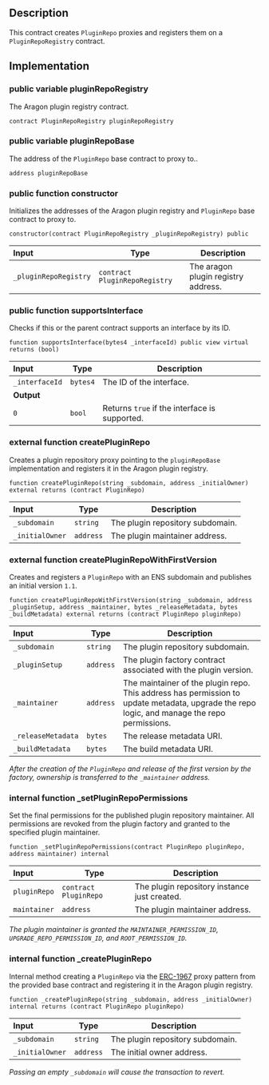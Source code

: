 
## Description

This contract creates `PluginRepo` proxies and registers them on a `PluginRepoRegistry` contract.

## Implementation

### public variable pluginRepoRegistry

The Aragon plugin registry contract.

```solidity
contract PluginRepoRegistry pluginRepoRegistry 
```

### public variable pluginRepoBase

The address of the `PluginRepo` base contract to proxy to..

```solidity
address pluginRepoBase 
```

### public function constructor

Initializes the addresses of the Aragon plugin registry and `PluginRepo` base contract to proxy to.

```solidity
constructor(contract PluginRepoRegistry _pluginRepoRegistry) public 
```

| Input | Type | Description |
|:----- | ---- | ----------- |
| `_pluginRepoRegistry` | `contract PluginRepoRegistry` | The aragon plugin registry address. |

### public function supportsInterface

Checks if this or the parent contract supports an interface by its ID.

```solidity
function supportsInterface(bytes4 _interfaceId) public view virtual returns (bool) 
```

| Input | Type | Description |
|:----- | ---- | ----------- |
| `_interfaceId` | `bytes4` | The ID of the interface. |
| **Output** | |
|  `0`  | `bool` | Returns `true` if the interface is supported. |

### external function createPluginRepo

Creates a plugin repository proxy pointing to the `pluginRepoBase` implementation and registers it in the Aragon plugin registry.

```solidity
function createPluginRepo(string _subdomain, address _initialOwner) external returns (contract PluginRepo) 
```

| Input | Type | Description |
|:----- | ---- | ----------- |
| `_subdomain` | `string` | The plugin repository subdomain. |
| `_initialOwner` | `address` | The plugin maintainer address. |

### external function createPluginRepoWithFirstVersion

Creates and registers a `PluginRepo` with an ENS subdomain and publishes an initial version `1.1`.

```solidity
function createPluginRepoWithFirstVersion(string _subdomain, address _pluginSetup, address _maintainer, bytes _releaseMetadata, bytes _buildMetadata) external returns (contract PluginRepo pluginRepo) 
```

| Input | Type | Description |
|:----- | ---- | ----------- |
| `_subdomain` | `string` | The plugin repository subdomain. |
| `_pluginSetup` | `address` | The plugin factory contract associated with the plugin version. |
| `_maintainer` | `address` | The maintainer of the plugin repo. This address has permission to update metadata, upgrade the repo logic, and manage the repo permissions. |
| `_releaseMetadata` | `bytes` | The release metadata URI. |
| `_buildMetadata` | `bytes` | The build metadata URI. |

*After the creation of the `PluginRepo` and release of the first version by the factory, ownership is transferred to the `_maintainer` address.*
### internal function _setPluginRepoPermissions

Set the final permissions for the published plugin repository maintainer. All permissions are revoked from the plugin factory and granted to the specified plugin maintainer.

```solidity
function _setPluginRepoPermissions(contract PluginRepo pluginRepo, address maintainer) internal 
```

| Input | Type | Description |
|:----- | ---- | ----------- |
| `pluginRepo` | `contract PluginRepo` | The plugin repository instance just created. |
| `maintainer` | `address` | The plugin maintainer address. |

*The plugin maintainer is granted the `MAINTAINER_PERMISSION_ID`, `UPGRADE_REPO_PERMISSION_ID`, and `ROOT_PERMISSION_ID`.*
### internal function _createPluginRepo

Internal method creating a `PluginRepo` via the [ERC-1967](https://eips.ethereum.org/EIPS/eip-1967) proxy pattern from the provided base contract and registering it in the Aragon plugin registry.

```solidity
function _createPluginRepo(string _subdomain, address _initialOwner) internal returns (contract PluginRepo pluginRepo) 
```

| Input | Type | Description |
|:----- | ---- | ----------- |
| `_subdomain` | `string` | The plugin repository subdomain. |
| `_initialOwner` | `address` | The initial owner address. |

*Passing an empty `_subdomain` will cause the transaction to revert.*
<!--CONTRACT_END-->

